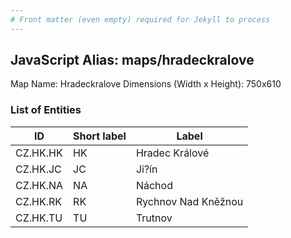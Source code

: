 ```yaml
---
# Front matter (even empty) required for Jekyll to process
---
```


## JavaScript Alias: maps/hradeckralove

Map Name: Hradeckralove
Dimensions (Width x Height): 750x610





### List of Entities

ID | Short label | Label
---|---|---|
CZ.HK.HK|HK|Hradec Králové
CZ.HK.JC|JC|Ji?ín
CZ.HK.NA|NA|Náchod
CZ.HK.RK|RK|Rychnov Nad Kněžnou
CZ.HK.TU|TU|Trutnov

